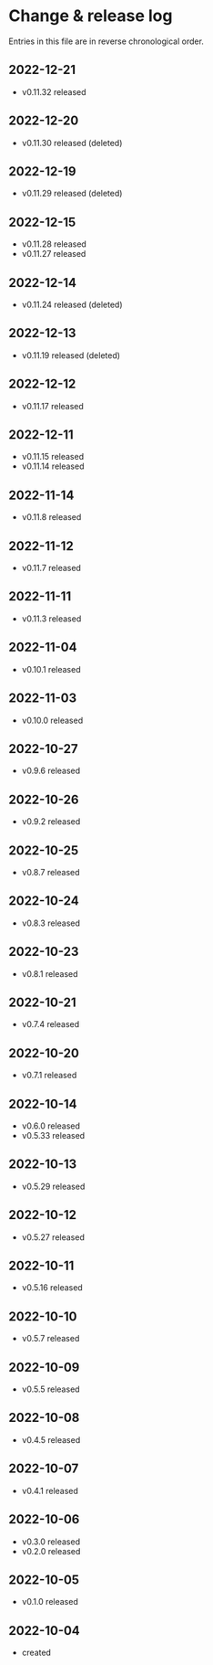 # Change & release log

Entries in this file are in reverse chronological order.

## 2022-12-21

* v0.11.32 released

## 2022-12-20

* v0.11.30 released (deleted)

## 2022-12-19

* v0.11.29 released (deleted)

## 2022-12-15

* v0.11.28 released
* v0.11.27 released

## 2022-12-14

* v0.11.24 released (deleted)

## 2022-12-13

* v0.11.19 released (deleted)

## 2022-12-12

* v0.11.17 released

## 2022-12-11

* v0.11.15 released
* v0.11.14 released

## 2022-11-14

* v0.11.8 released

## 2022-11-12

* v0.11.7 released

## 2022-11-11

* v0.11.3 released

## 2022-11-04

* v0.10.1 released

## 2022-11-03

* v0.10.0 released

## 2022-10-27

* v0.9.6 released

## 2022-10-26

* v0.9.2 released

## 2022-10-25

* v0.8.7 released

## 2022-10-24

* v0.8.3 released

## 2022-10-23

* v0.8.1 released

## 2022-10-21

* v0.7.4 released

## 2022-10-20

* v0.7.1 released

## 2022-10-14

* v0.6.0 released
* v0.5.33 released

## 2022-10-13

* v0.5.29 released

## 2022-10-12

* v0.5.27 released

## 2022-10-11

* v0.5.16 released

## 2022-10-10

* v0.5.7 released

## 2022-10-09

* v0.5.5 released

## 2022-10-08

* v0.4.5 released

## 2022-10-07

* v0.4.1 released

## 2022-10-06

* v0.3.0 released
* v0.2.0 released

## 2022-10-05

* v0.1.0 released

## 2022-10-04

* created
